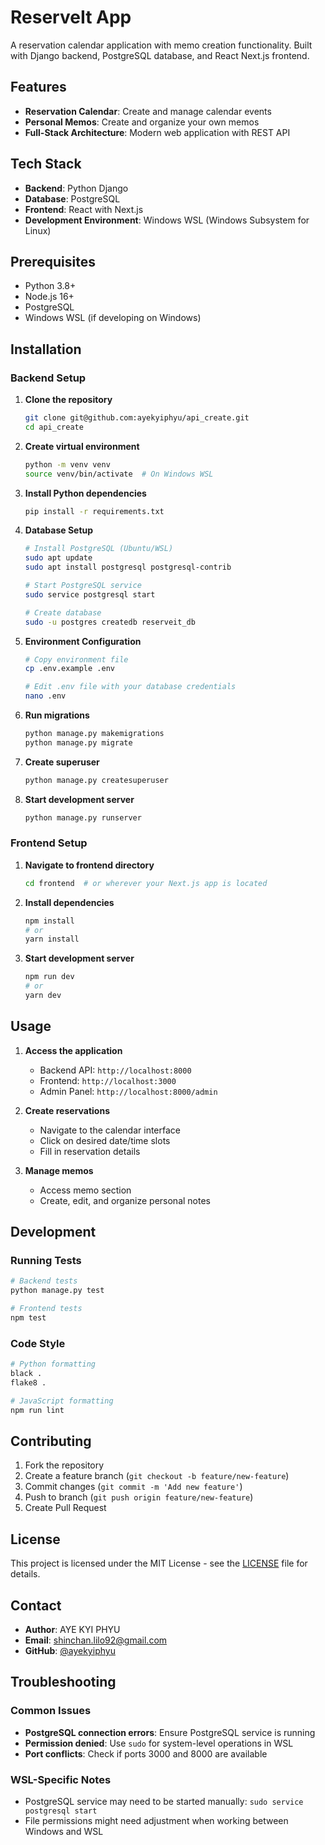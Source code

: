 # ReserveIt App

A reservation calendar application with memo creation functionality. Built with Django backend, PostgreSQL database, and React Next.js frontend.

## Features

- **Reservation Calendar**: Create and manage calendar events
- **Personal Memos**: Create and organize your own memos
- **Full-Stack Architecture**: Modern web application with REST API

## Tech Stack

- **Backend**: Python Django
- **Database**: PostgreSQL
- **Frontend**: React with Next.js
- **Development Environment**: Windows WSL (Windows Subsystem for Linux)

## Prerequisites

- Python 3.8+
- Node.js 16+
- PostgreSQL
- Windows WSL (if developing on Windows)

## Installation

### Backend Setup

1. **Clone the repository**
   ```bash
   git clone git@github.com:ayekyiphyu/api_create.git
   cd api_create
   ```

2. **Create virtual environment**
   ```bash
   python -m venv venv
   source venv/bin/activate  # On Windows WSL
   ```

3. **Install Python dependencies**
   ```bash
   pip install -r requirements.txt
   ```

4. **Database Setup**
   ```bash
   # Install PostgreSQL (Ubuntu/WSL)
   sudo apt update
   sudo apt install postgresql postgresql-contrib

   # Start PostgreSQL service
   sudo service postgresql start

   # Create database
   sudo -u postgres createdb reserveit_db
   ```

5. **Environment Configuration**
   ```bash
   # Copy environment file
   cp .env.example .env

   # Edit .env file with your database credentials
   nano .env
   ```

6. **Run migrations**
   ```bash
   python manage.py makemigrations
   python manage.py migrate
   ```

7. **Create superuser**
   ```bash
   python manage.py createsuperuser
   ```

8. **Start development server**
   ```bash
   python manage.py runserver
   ```

### Frontend Setup

1. **Navigate to frontend directory**
   ```bash
   cd frontend  # or wherever your Next.js app is located
   ```

2. **Install dependencies**
   ```bash
   npm install
   # or
   yarn install
   ```

3. **Start development server**
   ```bash
   npm run dev
   # or
   yarn dev
   ```

## Usage

1. **Access the application**
   - Backend API: `http://localhost:8000`
   - Frontend: `http://localhost:3000`
   - Admin Panel: `http://localhost:8000/admin`

2. **Create reservations**
   - Navigate to the calendar interface
   - Click on desired date/time slots
   - Fill in reservation details

3. **Manage memos**
   - Access memo section
   - Create, edit, and organize personal notes

## Development

### Running Tests
```bash
# Backend tests
python manage.py test

# Frontend tests
npm test
```

### Code Style
```bash
# Python formatting
black .
flake8 .

# JavaScript formatting
npm run lint
```

## Contributing

1. Fork the repository
2. Create a feature branch (`git checkout -b feature/new-feature`)
3. Commit changes (`git commit -m 'Add new feature'`)
4. Push to branch (`git push origin feature/new-feature`)
5. Create Pull Request

## License

This project is licensed under the MIT License - see the [LICENSE](LICENSE) file for details.

## Contact

- **Author**: AYE KYI PHYU
- **Email**: shinchan.lilo92@gmail.com
- **GitHub**: [@ayekyiphyu](https://github.com/ayekyiphyu)

## Troubleshooting

### Common Issues

- **PostgreSQL connection errors**: Ensure PostgreSQL service is running
- **Permission denied**: Use `sudo` for system-level operations in WSL
- **Port conflicts**: Check if ports 3000 and 8000 are available

### WSL-Specific Notes

- PostgreSQL service may need to be started manually: `sudo service postgresql start`
- File permissions might need adjustment when working between Windows and WSL